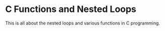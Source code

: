 # C Functions and Nested Loops
This is all about the nested loops and various functions in C programming.
